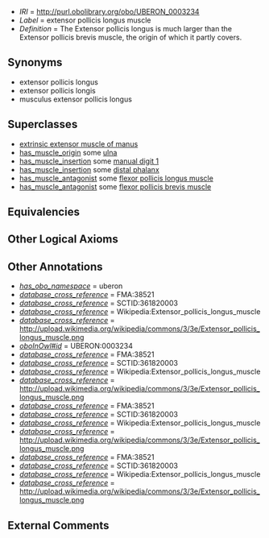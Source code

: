 * *IRI* = http://purl.obolibrary.org/obo/UBERON_0003234
 * *Label* = extensor pollicis longus muscle
 * *Definition* = The Extensor pollicis longus is much larger than the Extensor pollicis brevis muscle, the origin of which it partly covers.

## Synonyms

 * extensor pollicis longus
 * extensor pollicis longis
 * musculus extensor pollicis longus

## Superclasses

 * [extrinsic extensor muscle of manus](../../UBERON/24/UBERON_0011024.md)
 * [has_muscle_origin](../../RO/72/RO_0002372.md) some [ulna](../../UBERON/24/UBERON_0001424.md)
 * [has_muscle_insertion](../../RO/73/RO_0002373.md) some [manual digit 1](../../UBERON/63/UBERON_0001463.md)
 * [has_muscle_insertion](../../RO/73/RO_0002373.md) some [distal phalanx](../../UBERON/00/UBERON_0004300.md)
 * [has_muscle_antagonist](../../core#has/st/core#has_muscle_antagonist.md) some [flexor pollicis longus muscle](../../UBERON/46/UBERON_0008446.md)
 * [has_muscle_antagonist](../../core#has/st/core#has_muscle_antagonist.md) some [flexor pollicis brevis muscle](../../UBERON/12/UBERON_0011012.md)

## Equivalencies


## Other Logical Axioms


## Other Annotations

 * *[has_obo_namespace](../../ce/oboInOwl#hasOBONamespace.md)* = uberon
 * *[database_cross_reference](../../ef/oboInOwl#hasDbXref.md)* = FMA:38521
 * *[database_cross_reference](../../ef/oboInOwl#hasDbXref.md)* = SCTID:361820003
 * *[database_cross_reference](../../ef/oboInOwl#hasDbXref.md)* = Wikipedia:Extensor_pollicis_longus_muscle
 * *[database_cross_reference](../../ef/oboInOwl#hasDbXref.md)* = http://upload.wikimedia.org/wikipedia/commons/3/3e/Extensor_pollicis_longus_muscle.png
 * *[oboInOwl#id](../../id/oboInOwl#id.md)* = UBERON:0003234
 * *[database_cross_reference](../../ef/oboInOwl#hasDbXref.md)* = FMA:38521
 * *[database_cross_reference](../../ef/oboInOwl#hasDbXref.md)* = SCTID:361820003
 * *[database_cross_reference](../../ef/oboInOwl#hasDbXref.md)* = Wikipedia:Extensor_pollicis_longus_muscle
 * *[database_cross_reference](../../ef/oboInOwl#hasDbXref.md)* = http://upload.wikimedia.org/wikipedia/commons/3/3e/Extensor_pollicis_longus_muscle.png
 * *[database_cross_reference](../../ef/oboInOwl#hasDbXref.md)* = FMA:38521
 * *[database_cross_reference](../../ef/oboInOwl#hasDbXref.md)* = SCTID:361820003
 * *[database_cross_reference](../../ef/oboInOwl#hasDbXref.md)* = Wikipedia:Extensor_pollicis_longus_muscle
 * *[database_cross_reference](../../ef/oboInOwl#hasDbXref.md)* = http://upload.wikimedia.org/wikipedia/commons/3/3e/Extensor_pollicis_longus_muscle.png
 * *[database_cross_reference](../../ef/oboInOwl#hasDbXref.md)* = FMA:38521
 * *[database_cross_reference](../../ef/oboInOwl#hasDbXref.md)* = SCTID:361820003
 * *[database_cross_reference](../../ef/oboInOwl#hasDbXref.md)* = Wikipedia:Extensor_pollicis_longus_muscle
 * *[database_cross_reference](../../ef/oboInOwl#hasDbXref.md)* = http://upload.wikimedia.org/wikipedia/commons/3/3e/Extensor_pollicis_longus_muscle.png

## External Comments

